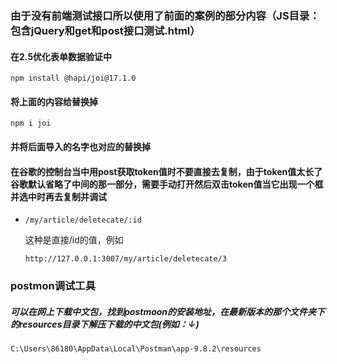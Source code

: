 ### 由于没有前端测试接口所以使用了前面的案例的部分内容（JS目录：包含jQuery和get和post接口测试.html）



#### 在2.5优化表单数据验证中

```
npm install @hapi/joi@17.1.0
```

#### 将上面的内容给替换掉

```
npm i joi
```

#### 并将后面导入的名字也对应的替换掉



#### 在谷歌的控制台当中用post获取token值时不要直接去复制，由于token值太长了谷歌默认省略了中间的那一部分，需要手动打开然后双击token值当它出现一个框并选中时再去复制并调试



- `/my/article/deletecate/:id`

  这种是直接/id的值，例如

  ```
  http://127.0.0.1:3007/my/article/deletecate/3
  ```



### postmon调试工具

##### 可以在网上下载中文包，找到postmoon的安装地址，在最新版本的那个文件夹下的resources目录下解压下载的中文包(例如：↓)

```
C:\Users\86180\AppData\Local\Postman\app-9.8.2\resources
```



